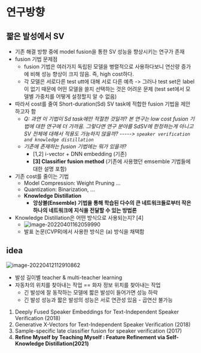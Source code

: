 # 연구방향

## 짧은 발성에서 SV

* 기존 해결 방향 중에 model fusion을 통한 SV 성능을 향상시키는 연구가 존재
* fusion 기법 문제점
  * fusion 기법은 여러가지 독립된 모델을 병렬적으로 사용하다보니 연산량 증가에 비해 성능 향상이 크지 않음. 즉, high cost하다.
  * 각 모델은 서로다른 test utt에 대해 서로 다른 예측 -> 그러나 test set은 label이 없기 때문에 어떤 모델을 쓸지 선택하는 것은 어려운 문제 (test set에서 모델별 가중치를 어떻게 설정할지 알 수 없음)
* 따라서 cost를 줄여 Short-duration(Sd) SV task에 적합한 fusion 기법을 제안하고자 함
  * *Q: 과연 이 기법이 Sd task에만 적절한 것일까? 본 연구는 low cost fusion 기법에 대한 연구에 더 가까움. 그렇다면 연구 분야를 SdSV에 한정하는게 아니고 SV 전체에 대해서 적용도 가능하지 않을까? -----> `speaker verification and knowledge distillation`*
  * *기존에 존재하는 fusion 기법에는 뭐가 있을까?*
    * [1,2] i-vector + DNN embedding (기존)
    * **[3] Classifier fusion method** (기존에 사용했던 emsemble 기법들에 대한 설명 포함)
* 기존 cost를 줄이는 기법
  * Model Compression: Weight Pruning ...
  * Quantization: Binarization, ...
  * **Knowledge Distillation**
    * **앙상블(Ensemble) 기법을 통해 학습된 다수의 큰 네트워크들로부터 작은 하나의 네트워크에 지식을 전달할 수 있는 방법론**
* Knowledge Distillation은 어떤 방식으로 사용되는지? [4]
  * ![image-20220401162059990](C:\Users\gustj\AppData\Roaming\Typora\typora-user-images\image-20220401162059990.png)
  * 발표 논문(CVPR)에서 사용한 방식은 (a) 방식을 채택함

## idea

![image-20220412112910862](C:\Users\gustj\AppData\Roaming\Typora\typora-user-images\image-20220412112910862.png)

* 발성 길이별  teacher & multi-teacher learning
* 자동차의 위치를 찾아내는 작업 == 화자 정보 위치를 찾아내는 작업
  * 긴 발성에 잘 동작하는 모델에 짧은 발성이 들어가면 성능 하락
  * 긴 발성 성능과 짧은 발성의 성능은 서로 연관성 있음 - 곱연산 불가능







1. Deeply Fused Speaker Embeddings for Text-Independent Speaker Verification (2018)
2. Generative X-Vectors for Text-Independent Speaker Verification (2018)
3. Sample-specific late classifier fusion for speaker verification (2017)
4. **Refine Myself by Teaching Myself : Feature Refinement via Self-Knowledge Distillation(2021)**